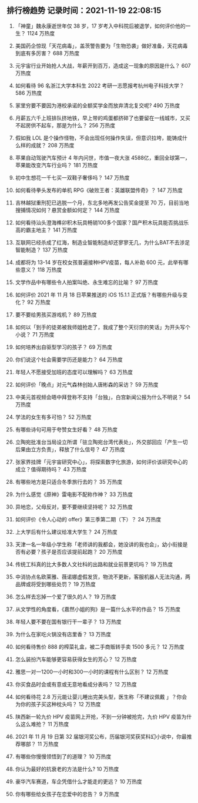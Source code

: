 
## 排行榜趋势 记录时间：2021-11-19 22:08:15
  
  1. 「神童」魏永康逝世年仅 38 岁，17 岁考入中科院后被退学，如何评价他的一生？ 1124 万热度
    
  2. 美国药企惊现「天花病毒」，盖茨警告要为「生物恐袭」做好准备，天花病毒到底有多厉害？ 688 万热度
    
  3. 元宇宙行业开始抢人大战，年薪开到百万，造成这一现象的原因是什么？ 607 万热度
    
  4. 如何看待 96 名浙江大学本科生 2022 考研一志愿报考杭州电子科技大学？ 586 万热度
    
  5. 家里穷要不要因为港校承诺的全额奖学金而放弃清北复交呢? 490 万热度
    
  6. 月薪五六千上班排队挤地铁，早上带的鸡蛋都挤碎了也要留在一线城市，又买不起房供不起车，那是为什么？ 256 万热度
    
  7. 假如我 LOL 是个操作怪物，不会出现任何操作失误，但意识拉垮，能铸成什么样的成就？ 208 万热度
    
  8. 苹果自动驾驶汽车预计 4 年内问世，市值一夜大涨 4588 ​亿，重回全球第一，苹果能改变汽车行业吗？ 181 万热度
    
  9. 初中生想花一千七买一双鞋子奢侈吗？ 147 万热度
    
  10. 如何看待拳头发布的单机 RPG《破败王者：英雄联盟传奇》？ 147 万热度
    
  11. 吉林越狱重刑犯已逃脱一个月，东北多地再发公告奖金提至 70 万，目前当地搜捕情况如何？悬赏金额如何定？ 144 万热度
    
  12. 如何看待汕头澄海榫卯积木玩具畅销100多个国家？国产积木玩具能否挑战乐高的霸主地主？ 141 万热度
    
  13. 互联网已经杀成了红海，制造业智能制造却还寥寥无几，为什么BAT不去涉足智能制造？ 137 万热度
    
  14. 成都将为 13-14 岁在校女孩普遍接种HPV疫苗，每人补助 600 元，此举有哪些意义？ 118 万热度
    
  15. 文学作品中有哪些令人拍案叫绝、永生难忘的比喻？ 97 万热度
    
  16. 如何评价 2021 年 11 月 18 日苹果推送的 iOS 15.1.1 正式版？有哪些升级与变化？ 92 万热度
    
  17. 要不要给男孩买游戏机？ 89 万热度
    
  18. 如何以「到手的徒弟被我师姐抢走了，我成了整个天衍宗的笑话」为开头写个小说？ 71 万热度
    
  19. 如何培养出自驱型学习的孩子？ 69 万热度
    
  20. 你们说这个社会需要学历还是能力？ 64 万热度
    
  21. 年轻人不愿接受加班的态度可以理解吗？ 63 万热度
    
  22. 如何评价「晚点」对元气森林创始人唐彬森的采访？ 59 万热度
    
  23. 中美元首视频会晤中拜登称不支持「台独」，白宫新闻公报为什么不明说？ 54 万热度
    
  24. 学法的女生有多可怕？ 52 万热度
    
  25. 有哪些诗句可用于夸赞女生好看？ 48 万热度
    
  26. 立陶宛批准台当局设立所谓「驻立陶宛台湾代表处」，外交部回应「产生一切后果由立方负责」，释放了什么信号？ 47 万热度
    
  27. 张家界挂牌「元宇宙研究中心」，将探索数字化旅游，如何评价该研究中心的成立？值得期待吗？ 43 万热度
    
  28. 有哪些地方是只适合冬季旅行去的？ 35 万热度
    
  29. 为什么感觉《原神》雷电影不配称作神？ 33 万热度
    
  30. 异地恋，父母反对，要不要继续坚持呢？ 32 万热度
    
  31. 如何评价《令人心动的 offer》第三季第二期（下）？ 24 万热度
    
  32. 上大学后有什么建议给准大学生？ 24 万热度
    
  33. 天津一名一年级小学生称「老师讲的我都会，她没讲的我也会」，幼小衔接是否有必要？孩子是否应该提前起跑？ 20 万热度
    
  34. 传统工科真的比大多数人文社科的出路和就业前景更坑吗？ 19 万热度
    
  35. 中消协点名欧莱雅、薇诺娜虚假发货，物流不更新，客服机器人无法沟通，两品牌或将受到哪些处罚？ 19 万热度
    
  36. 怎么样去忘掉一个爱了很久的人？ 19 万热度
    
  37. 从文学性的角度看，《嘉然小姐的狗》是一篇什么水平的作品？ 15 万热度
    
  38. 年轻人要不要在国有银行干一辈子？ 13 万热度
    
  39. 为什么在家吃火锅没有店里香？ 13 万热度
    
  40. 如何看待售价 888 的榨菜礼盒，被二手商贩转手卖 1500 多元？ 12 万热度
    
  41. 怎么装扮汽车能够更容易获得女生的芳心？ 12 万热度
    
  42. 雅思一对一1200一小时和300一小时的课程有什么区别？ 12 万热度
    
  43. 你买食品时会或有意或无意地看成分表吗？ 12 万热度
    
  44. 如何看待花 2.8 万元能让婴儿睡出完美头型，医生称「不建议佩戴 」？你会为你的孩子买这种枕头吗？ 12 万热度
    
  45. 陕西新一轮九价 HPV 疫苗网上开抢，不到一分钟被抢完，九价 HPV 疫苗为什么这么难抢？ 11 万热度
    
  46. 2021 年 11 月 19 日第 32 届银河奖公布，历届银河奖获奖科幻小说中，你最推荐哪部？ 11 万热度
    
  47. 有哪些你慢慢领悟到了的道理？ 10 万热度
    
  48. 你认为最好的抗衰老的方法是什么? 10 万热度
    
  49. 豪华汽车赛道，车企凭借什么才能走的更远？ 10 万热度
    
  50. 你有哪些给女孩子在恋爱中的忠告？ 9 万热度
    